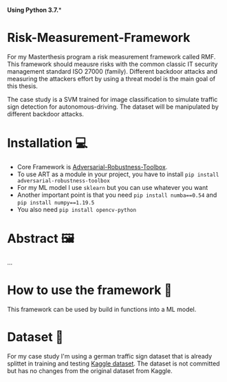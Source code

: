 **Using Python 3.7.***

# Risk-Measurement-Framework
For my Masterthesis program a risk measurement framework called RMF. This framework should meausre risks with the common classic IT security management standard ISO 27000 (family). Different backdoor attacks and measuring the attackers effort by using a threat model is the main goal of this thesis.

The case study is a SVM trained for image classification to simulate traffic sign detection for autonomous-driving. The dataset will be manipulated by different backdoor attacks.

# Installation 💻
- Core Framework is [Adversarial-Robustness-Toolbox](https://github.com/Trusted-AI/adversarial-robustness-toolbox).  
- To use ART as a module in your project, you have to install `pip install adversarial-robustness-toolbox`
- For my ML model I use `sklearn` but you can use whatever you want
- Another important point is that you need `pip install numba==0.54` and `pip install numpy==1.19.5`
- You also need `pip install opencv-python`

# Abstract 🖼️

...

# How to use the framework 🚀

This framework can be used by build in functions into a ML model.

# Dataset 🛑

For my case study I'm using a german traffic sign dataset that is already splittet in training and testing [Kaggle dataset](https://www.kaggle.com/meowmeowmeowmeowmeow/gtsrb-german-traffic-sign/version/1). The dataset is not committed but has no changes from the original dataset from Kaggle.
